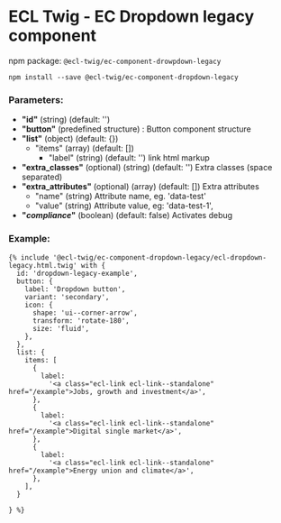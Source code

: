 # ECL Twig - EC Dropdown legacy component

npm package: `@ecl-twig/ec-component-drowpdown-legacy`

```shell
npm install --save @ecl-twig/ec-component-dropdown-legacy
```

### Parameters:

- **"id"** (string) (default: '')
- **"button"** (predefined structure) : Button component structure
- **"list"** (object) (default: {})
  - "items" (array) (default: [])
    - "label" (string) (default: '') link html markup
- **"extra_classes"** (optional) (string) (default: '') Extra classes (space separated)
- **"extra_attributes"** (optional) (array) (default: []) Extra attributes
  - "name" (string) Attribute name, eg. 'data-test'
  - "value" (string) Attribute value, eg: 'data-test-1',
- **"_compliance_"** (boolean) (default: false) Activates debug

### Example:

<!-- prettier-ignore -->
```twig
{% include '@ecl-twig/ec-component-dropdown-legacy/ecl-dropdown-legacy.html.twig' with { 
  id: 'dropdown-legacy-example',  
  button: {  
    label: 'Dropdown button',  
    variant: 'secondary',  
    icon: {  
      shape: 'ui--corner-arrow',  
      transform: 'rotate-180',  
      size: 'fluid',  
    },  
  },  
  list: {  
    items: [  
      {  
        label:  
          '<a class="ecl-link ecl-link--standalone" href="/example">Jobs, growth and investment</a>',  
      },  
      {  
        label:  
          '<a class="ecl-link ecl-link--standalone" href="/example">Digital single market</a>',  
      },  
      {  
        label:  
          '<a class="ecl-link ecl-link--standalone" href="/example">Energy union and climate</a>',  
      },  
    ],  
  }

} %}
```
